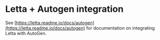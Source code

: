 # Letta + Autogen integration

See [https://letta.readme.io/docs/autogen](https://letta.readme.io/docs/autogen) for documentation on integrating Letta with AutoGen.
